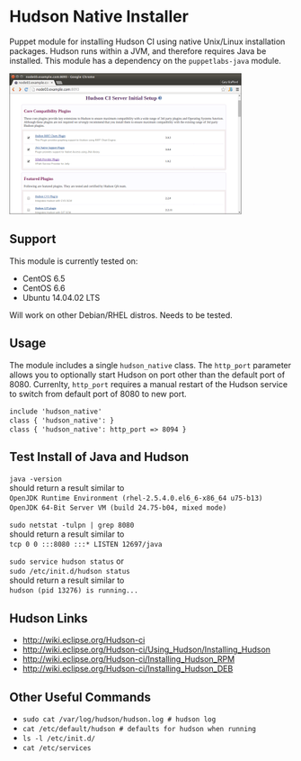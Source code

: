 # Hudson Native Installer #

Puppet module for installing Hudson CI using native Unix/Linux installation packages. 
Hudson runs within a JVM, and therefore requires Java be installed. 
This module has a dependency on the `puppetlabs-java` module.
  
[![Hudson Initial View](https://github.com/garystafford/garystafford-hudson_native/blob/master/images/HudsonCIServerInitialSetup_preview.png?raw=true)](https://github.com/garystafford/garystafford-hudson_native/blob/master/images/HudsonCIServerInitialSetup.png?raw=true)
  
## Support

This module is currently tested on:
* CentOS 6.5
* CentOS 6.6
* Ubuntu 14.04.02 LTS

Will work on other Debian/RHEL distros. Needs to be tested.

## Usage

The module includes a single `hudson_native` class. 
The `http_port` parameter allows you to optionally 
start Hudson on port other than the default port of 8080. 
Currenlty, `http_port` requires a manual restart of the Hudson service to 
switch from default port of 8080 to new port.

```
include 'hudson_native'  
class { 'hudson_native': }  
class { 'hudson_native': http_port => 8094 }
```

## Test Install of Java and Hudson
  
`java -version`  
should return a result similar to  
`OpenJDK Runtime Environment (rhel-2.5.4.0.el6_6-x86_64 u75-b13)`  
`OpenJDK 64-Bit Server VM (build 24.75-b04, mixed mode)`
    
`sudo netstat -tulpn | grep 8080`  
should return a result similar to  
`tcp 0 0 :::8080 :::* LISTEN 12697/java`  
  
`sudo service hudson status` or  
`sudo /etc/init.d/hudson status`  
should return a result similar to  
`hudson (pid 13276) is running...`  

## Hudson Links
* http://wiki.eclipse.org/Hudson-ci
* http://wiki.eclipse.org/Hudson-ci/Using_Hudson/Installing_Hudson
* http://wiki.eclipse.org/Hudson-ci/Installing_Hudson_RPM
* http://wiki.eclipse.org/Hudson-ci/Installing_Hudson_DEB

## Other Useful Commands
* `sudo cat /var/log/hudson/hudson.log # hudson log`
* `cat /etc/default/hudson # defaults for hudson when running`
* `ls -l /etc/init.d/`
* `cat /etc/services`